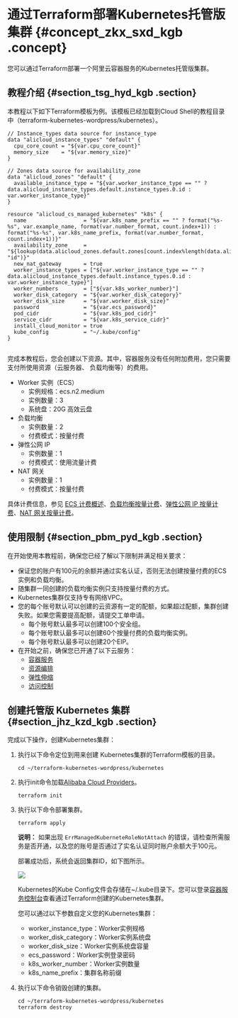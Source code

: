 # 通过Terraform部署Kubernetes托管版集群 {#concept_zkx_sxd_kgb .concept}

您可以通过Terraform部署一个阿里云容器服务的Kubernetes托管版集群。

## 教程介绍 {#section_tsg_hyd_kgb .section}

本教程以下如下Terraform模板为例。该模板已经加载到Cloud Shell的教程目录中（terraform-kubernetes-wordpress/kubernetes）。

```
// Instance_types data source for instance_type
data "alicloud_instance_types" "default" {
  cpu_core_count = "${var.cpu_core_count}"
  memory_size    = "${var.memory_size}"
}

// Zones data source for availability_zone
data "alicloud_zones" "default" {
  available_instance_type = "${var.worker_instance_type == "" ? data.alicloud_instance_types.default.instance_types.0.id : var.worker_instance_type}"
}

resource "alicloud_cs_managed_kubernetes" "k8s" {
  name                  = "${var.k8s_name_prefix == "" ? format("%s-%s", var.example_name, format(var.number_format, count.index+1)) : format("%s-%s", var.k8s_name_prefix, format(var.number_format, count.index+1))}"
  availability_zone     = "${lookup(data.alicloud_zones.default.zones[count.index%length(data.alicloud_zones.default.zones)], "id")}"
  new_nat_gateway       = true
  worker_instance_types = ["${var.worker_instance_type == "" ? data.alicloud_instance_types.default.instance_types.0.id : var.worker_instance_type}"]
  worker_numbers        = ["${var.k8s_worker_number}"]
  worker_disk_category  = "${var.worker_disk_category}"
  worker_disk_size      = "${var.worker_disk_size}"
  password              = "${var.ecs_password}"
  pod_cidr              = "${var.k8s_pod_cidr}"
  service_cidr          = "${var.k8s_service_cidr}"
  install_cloud_monitor = true
  kube_config           = "~/.kube/config"
}
				
```

完成本教程后，您会创建以下资源。其中，容器服务没有任何附加费用，您只需要支付所使用资源（云服务器、 负载均衡等）的费用。

-   Worker 实例（ECS）
    -   实例规格：ecs.n2.medium
    -   实例数量：3
    -   系统盘：20G 高效云盘
-   负载均衡
    -   实例数量：2
    -   付费模式：按量付费
-   弹性公网 IP
    -   实例数量：1
    -   付费模式：使用流量计费
-   NAT 网关
    -   实例数量：1
    -   付费模式：按量付费

具体计费信息，参见 [ECS 计费概述](https://help.aliyun.com/document_detail/25398.html)、[负载均衡按量计费](https://help.aliyun.com/document_detail/27692.html)、[弹性公网 IP 按量计费](https://help.aliyun.com/document_detail/72156.html)、[NAT 网关按量计费](https://help.aliyun.com/document_detail/88658.html)。

## 使用限制 {#section_pbm_pyd_kgb .section}

在开始使用本教程前，确保您已经了解以下限制并满足相关要求：

-   保证您的账户有100元的余额并通过实名认证，否则无法创建按量付费的ECS实例和负载均衡。
-   随集群一同创建的负载均衡实例只支持按量付费的方式。
-   Kubernetes集群仅支持专有网络VPC。
-   您的每个账号默认可以创建的云资源有一定的配额，如果超过配额，集群创建失败。如果您需要提高配额，请提交工单申请。
    -   每个账号默认最多可以创建100个安全组。
    -   每个账号默认最多可以创建60个按量付费的负载均衡实例。
    -   每个账号默认最多可以创建20个EIP。
-   在开始之前，确保您已开通了以下云服务：
    -   [容器服务](https://cs.console.aliyun.com/)
    -   [资源编排](https://ros.console.aliyun.com/)
    -   [弹性伸缩](https://essnew.console.aliyun.com/)
    -   [访问控制](https://ram.console.aliyun.com/)

## 创建托管版 Kubernetes 集群 {#section_jhz_kzd_kgb .section}

完成以下操作，创建Kubernetes集群：

1.  执行以下命令定位到用来创建 Kubernetes集群的Terraform模板的目录。

    ```
    cd ~/terraform-kubernetes-wordpress/kubernetes
    ```

2.  执行init命令加载[Alibaba Cloud Providers](https://www.terraform.io/docs/providers/alicloud/index.html)。

    ```
    terraform init
    ```

3.  执行以下命令部署集群。

    ```
    terraform apply
    ```

    **说明：** 如果出现 `ErrManagedKuberneteRoleNotAttach` 的错误，请检查所需服务是否开通，以及您的账号是否通过了实名认证同时账户余额大于100元。

    部署成功后，系统会返回集群ID，如下图所示。

    ![](http://static-aliyun-doc.oss-cn-hangzhou.aliyuncs.com/assets/img/93413/155774184536879_zh-CN.png)

    Kubernetes的Kube Config文件会存储在~/.kube目录下。您可以登录[容器服务控制台](https://cs.console.aliyun.com/)查看通过Terraform创建的Kubernetes集群。

    您可以通过以下参数自定义您的Kubernetes集群：

    -   worker\_instance\_type：Worker实例规格
    -   worker\_disk\_category：Worker实例系统盘
    -   worker\_disk\_size：Worker实例系统盘容量
    -   ecs\_password：Worker实例登录密码
    -   k8s\_worker\_number：Worker实例数量
    -   k8s\_name\_prefix：集群名称前缀
4.  执行以下命令销毁创建的集群。

    ```
    cd ~/terraform-kubernetes-wordpress/kubernetes
    terraform destroy
    ```


